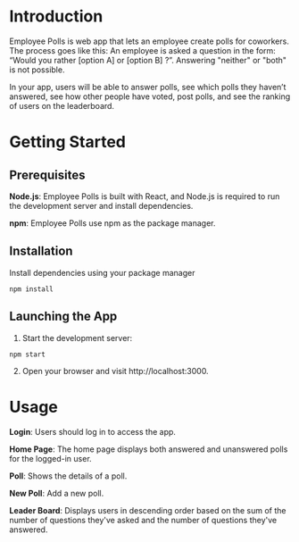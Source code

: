 
# Introduction

Employee Polls is web app that lets an employee create polls for coworkers. The process goes like this: An employee is asked a question in the form: “Would you rather [option A] or [option B] ?”. Answering "neither" or "both" is not possible.

In your app, users will be able to answer polls, see which polls they haven’t answered, see how other people have voted, post polls, and see the ranking of users on the leaderboard.

# Getting Started
## Prerequisites
**Node.js**: Employee Polls is built with React, and Node.js is required to run the development server and install dependencies.

**npm**: Employee Polls use npm as the package manager.

## Installation
Install dependencies using your package manager

```
npm install
```
## Launching the App

1. Start the development server:
```
npm start
```
2. Open your browser and visit http://localhost:3000.

# Usage

**Login**: Users should log in to access the app.

**Home Page**: The home page displays both answered and unanswered polls for the logged-in user.

**Poll**: Shows the details of a poll.

**New Poll**: Add a new poll.

**Leader Board**: Displays users in descending order based on the sum of the number of questions they've asked and the number of questions they've answered. 

